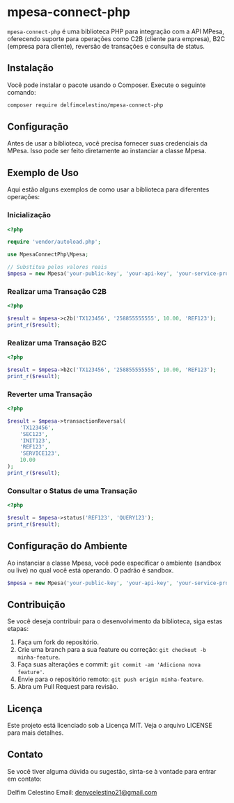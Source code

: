 # mpesa-connect-php

`mpesa-connect-php` é uma biblioteca PHP para integração com a API MPesa, oferecendo suporte para operações como C2B (cliente para empresa), B2C (empresa para cliente), reversão de transações e consulta de status.

## Instalação

Você pode instalar o pacote usando o Composer. Execute o seguinte comando:

```bash
composer require delfimcelestino/mpesa-connect-php
```
## Configuração

Antes de usar a biblioteca, você precisa fornecer suas credenciais da MPesa. Isso pode ser feito diretamente ao instanciar a classe Mpesa.

## Exemplo de Uso

Aqui estão alguns exemplos de como usar a biblioteca para diferentes operações:

### Inicialização

```php
<?php

require 'vendor/autoload.php';

use MpesaConnectPhp\Mpesa;

// Substitua pelos valores reais
$mpesa = new Mpesa('your-public-key', 'your-api-key', 'your-service-provider-code', 'sandbox');
```
### Realizar uma Transação C2B

```php
<?php

$result = $mpesa->c2b('TX123456', '258855555555', 10.00, 'REF123');
print_r($result);
```
### Realizar uma Transação B2C

```php
<?php

$result = $mpesa->b2c('TX123456', '258855555555', 10.00, 'REF123');
print_r($result);
```
### Reverter uma Transação

```php
<?php

$result = $mpesa->transactionReversal(
    'TX123456',
    'SEC123',
    'INIT123',
    'REF123',
    'SERVICE123',
    10.00
);
print_r($result);
```

### Consultar o Status de uma Transação

```php
<?php

$result = $mpesa->status('REF123', 'QUERY123');
print_r($result);
```

## Configuração do Ambiente

Ao instanciar a classe Mpesa, você pode especificar o ambiente (sandbox ou live) no qual você está operando. O padrão é sandbox.

```php
$mpesa = new Mpesa('your-public-key', 'your-api-key', 'your-service-provider-code', 'sandbox');
```

## Contribuição

Se você deseja contribuir para o desenvolvimento da biblioteca, siga estas etapas:

1. Faça um fork do repositório.
2. Crie uma branch para a sua feature ou correção: `git checkout -b minha-feature`.
3. Faça suas alterações e commit: `git commit -am 'Adiciona nova feature'`.
4. Envie para o repositório remoto: `git push origin minha-feature`.
5. Abra um Pull Request para revisão.


## Licença

Este projeto está licenciado sob a Licença MIT. Veja o arquivo LICENSE para mais detalhes.

## Contato

Se você tiver alguma dúvida ou sugestão, sinta-se à vontade para entrar em contato:

Delfim Celestino
Email: [denycelestino21@gmail.com](mailto:denycelestino21@gmail.com)
